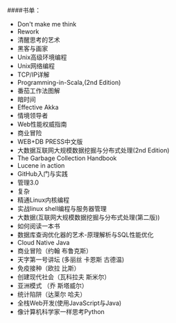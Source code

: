 ####书单：
* Don't make me think
* Rework
* 清醒思考的艺术
* 黑客与画家
* Unix高级环境编程
* Unix网络编程
* TCP/IP详解
* Programming-in-Scala,(2nd Edition)
* 番茄工作法图解
* 暗时间
* Effective Akka
* 情境领导者
* Web性能权威指南
* 商业冒险
* WEB+DB PRESS中文版
* 大数据互联网大规模数据挖掘与分布式处理(2nd Edition)
* The Garbage Collection Handbook
* Lucene in action
* GitHub入门与实践
* 管理3.0
* 复杂
* 精通Linux内核编程
* 实战linux shell编程与服务器管理
* 大数据(互联网大规模数据挖掘与分布式处理(第二版))
* 如何阅读一本书
* 数据库查询优化器的艺术-原理解析与SQL性能优化
* Cloud Native Java
* 商业冒险（约翰 布鲁克斯）
* 天字第一号讲坛 (多丽丝 卡恩斯 古德温)
* 免疫接种（欧拉 比斯）
* 创建现代社会（瓦科拉夫 斯米尔）
* 亚洲模式 （乔 斯塔威尔）
* 统计陷阱（达莱尔 哈夫）
* 全栈Web开发(使用JavaScript与Java)
* 像计算机科学家一样思考Python
